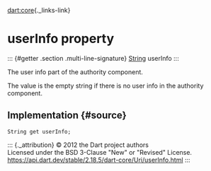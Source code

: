 [dart:core](../../dart-core/dart-core-library){._links-link}

userInfo property
=================

::: {#getter .section .multi-line-signature}
[String](../string-class) userInfo
:::

The user info part of the authority component.

The value is the empty string if there is no user info in the authority
component.

Implementation {#source}
--------------

``` {.language-dart data-language="dart"}
String get userInfo;
```

::: {._attribution}
© 2012 the Dart project authors\
Licensed under the BSD 3-Clause \"New\" or \"Revised\" License.\
<https://api.dart.dev/stable/2.18.5/dart-core/Uri/userInfo.html>
:::
